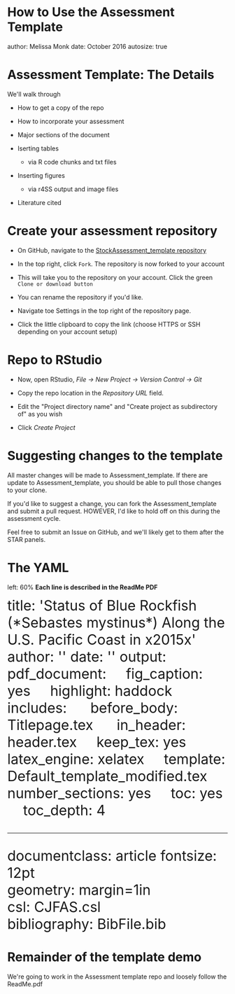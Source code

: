 How to Use the Assessment Template 
========================================================
author: Melissa Monk
date: October 2016
autosize: true

Assessment Template: The Details
========================================================
We'll walk through 

- How to get a copy of the repo

- How to incorporate your assessment

- Major sections of the document

- Iserting tables
  - via R code chunks and txt files
  
- Inserting figures
  - via r4SS output and image files
  
- Literature cited


Create your assessment repository
========================================================
- On GitHub, navigate to the [StockAssessment_template repository](https://github.com/melmonk/StockAssessment_template)

- In the top right, click `Fork`. The repository is now forked to your account

- This will take you to the repository on your account.  Click the green `Clone or download button`

- You can rename the repository if you'd like.

- Navigate toe Settings in the top right of the repository page.

- Click the little clipboard to copy the link (choose HTTPS or SSH depending on your account setup)


Repo to RStudio 
========================================================
- Now, open RStudio, *File -> New Project -> Version Control -> Git*

- Copy the repo location in the *Repository URL* field.

- Edit the "Project directory name" and "Create project as subdirectory of"
as you wish

- Click *Create Project*



Suggesting changes to the template
========================================================

All master changes will be made to Assessment_template.  If there are
update to Assessment_template, you should be able to pull those changes
to your clone.

If you'd like to suggest a change, you can fork the Assessment_template
and submit a pull request.  HOWEVER, I'd like to hold off on this during 
the assessment cycle.

Feel free to submit an Issue on GitHub, and we'll likely get to them after
the STAR panels.



The YAML
========================================================
left: 60% 
**Each line is described in the ReadMe PDF**

<font size="6">
title: 'Status of Blue Rockfish (*Sebastes mystinus*) Along the U.S. Pacific Coast in x2015x'   
author: ''    
date: ''   
output:   
&nbsp;&nbsp;  pdf_document:    
&nbsp;&nbsp;&nbsp;    fig_caption: yes   
&nbsp;&nbsp;&nbsp;    highlight: haddock   
&nbsp;&nbsp;&nbsp;    includes:   
&nbsp;&nbsp;&nbsp;&nbsp;      before_body: Titlepage.tex   
&nbsp;&nbsp;&nbsp;&nbsp;     in_header: header.tex    
&nbsp;&nbsp;&nbsp;    keep_tex: yes    
&nbsp;&nbsp;&nbsp;    latex_engine: xelatex    
&nbsp;&nbsp;&nbsp;    template: Default_template_modified.tex   
&nbsp;&nbsp;&nbsp;    number_sections: yes   
&nbsp;&nbsp;&nbsp;    toc: yes   
&nbsp;&nbsp;&nbsp;    toc_depth: 4   

***
documentclass: article
fontsize: 12pt   
geometry: margin=1in   
csl: CJFAS.csl   
bibliography: BibFile.bib</font>


Remainder of the template demo
========================================================
We're going to work in the Assessment template repo and loosely follow
the ReadMe.pdf

